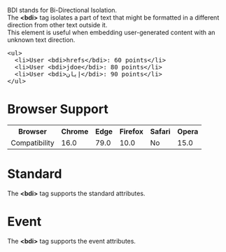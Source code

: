 BDI stands for Bi-Directional Isolation.
<br>
The <b>&lt;bdi&gt;</b> tag isolates a part of text that might be formatted in a different direction from other text outside it.
<br>
This element is useful when embedding user-generated content with an unknown text direction.
<pre>
&lt;ul&gt;
  &lt;li&gt;User &lt;bdi&gt;hrefs&lt;/bdi&gt;: 60 points&lt;/li&gt;
  &lt;li&gt;User &lt;bdi&gt;jdoe&lt;/bdi&gt;: 80 points&lt;/li&gt;
  &lt;li&gt;User &lt;bdi&gt;إيان&lt;/bdi&gt;: 90 points&lt;/li&gt;
&lt;/ul&gt;
</pre>
<h1>Browser Support</h1>
<table class="ws-table-all notranslate">
  <tr>
    <th>Browser</th>
    <th>Chrome</th>
    <th>Edge</th>
    <th>Firefox</th>
    <th>Safari</th>
    <th>Opera</th>
  </tr>
  <tr>
    <td>Compatibility</td>
    <td>16.0</td>
    <td>79.0</td>
    <td>10.0</td>
    <td>No</td>
    <td>15.0</td>
  </tr>
</table>
<h1>Standard</h1>
The <b>&lt;bdi&gt;</b> tag supports the standard attributes.
<h1>Event</h1>
The <b>&lt;bdi&gt;</b> tag supports the event attributes.
